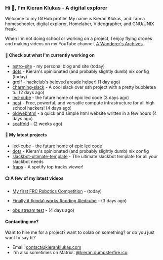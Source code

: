 ### Hi 👋, I'm Kieran Klukas - A digital explorer 

Welcome to my GitHub profile! My name is Kieran Klukas, and I am a homeschooler, digital explorer, Homelaber, Videographer, and GNU/UNIX freak.

When I'm not doing school or working on a project, I enjoy flying drones and making videos on my YouTube channel, [A Wanderer's Archives](https://youtube.com/@wanderer.archives).

#### 👷 Check out what I'm currently working on

- [astro-site](https://github.com/kcoderhtml/astro-site) - my personal blog and site (today)
- [dots](https://github.com/kcoderhtml/dots) - Kieran's opinionated (and probably slightly dumb) nix config (today)
- [grolf](https://github.com/kcoderhtml/grolf) - hackclub's beloved arcade helper! (1 day ago)
- [charming-slack](https://github.com/kcoderhtml/charming-slack) - A cool slack over ssh project with a pretty bubbletea tui (2 days ago)
- [led-cube](https://github.com/kcoderhtml/led-cube) - the future home of epic led code (3 days ago)
- [nest](https://github.com/hackclub/nest) - Free, powerful, and versatile compute infrastructure for all high school hackers! (4 days ago)
- [oldwebhtml](https://github.com/kcoderhtml/oldwebhtml) - a quick and simple html website written in a few hours (4 days ago)
- [scaffold](https://github.com/kcoderhtml/scaffold) -  (2 weeks ago)

#### 🌱 My latest projects

- [led-cube](https://github.com/kcoderhtml/led-cube) - the future home of epic led code
- [dots](https://github.com/kcoderhtml/dots) - Kieran's opinionated (and probably slightly dumb) nix config
- [slackbot-ultimate-template](https://github.com/kcoderhtml/slackbot-ultimate-template) - The ultimate slackbot template for all your slackbot needs
- [fraps](https://github.com/kcoderhtml/fraps) - A spotify top tracks viewer!

#### 📺 A few of my latest videos

- [My first FRC Robotics Competition](https://www.youtube.com/watch?v=w_o2-eqkbCk) - (today)

- [Finally it (kinda) works #coding #ledcube](https://www.youtube.com/watch?v=Mfk6LF0zwZg) - (3 days ago)

- [obs stream test](https://www.youtube.com/watch?v=zJZ2PaQFEDw) - (4 days ago)



#### Contacting me?

Want to hire me for a project? want to colab on something? or do you just want to say hi?

- Email: [contact@kieranklukas.com](mailto:contact@kieranklukas.com)
- I'm also sometimes on Matrix!: [@kieran:dumpsterfire.icu](https://matrix.to/#/@kieran.matrix.dumpsterfire.icu)